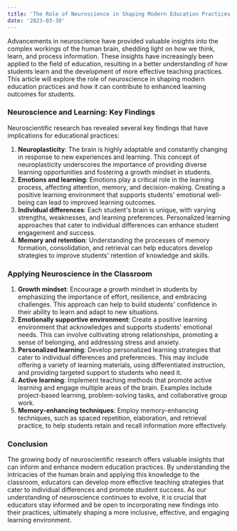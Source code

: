 ```yaml
---
title: 'The Role of Neuroscience in Shaping Modern Education Practices'
date: '2023-03-30'
---
```


Advancements in neuroscience have provided valuable insights into the complex workings of the human brain, shedding light on how we think, learn, and process information. These insights have increasingly been applied to the field of education, resulting in a better understanding of how students learn and the development of more effective teaching practices. This article will explore the role of neuroscience in shaping modern education practices and how it can contribute to enhanced learning outcomes for students.

### Neuroscience and Learning: Key Findings

Neuroscientific research has revealed several key findings that have implications for educational practices:

1. **Neuroplasticity**: The brain is highly adaptable and constantly changing in response to new experiences and learning. This concept of neuroplasticity underscores the importance of providing diverse learning opportunities and fostering a growth mindset in students.
2. **Emotions and learning**: Emotions play a critical role in the learning process, affecting attention, memory, and decision-making. Creating a positive learning environment that supports students' emotional well-being can lead to improved learning outcomes.
3. **Individual differences**: Each student's brain is unique, with varying strengths, weaknesses, and learning preferences. Personalized learning approaches that cater to individual differences can enhance student engagement and success.
4. **Memory and retention**: Understanding the processes of memory formation, consolidation, and retrieval can help educators develop strategies to improve students' retention of knowledge and skills.

### Applying Neuroscience in the Classroom

1. **Growth mindset**: Encourage a growth mindset in students by emphasizing the importance of effort, resilience, and embracing challenges. This approach can help to build students' confidence in their ability to learn and adapt to new situations.
2. **Emotionally supportive environment**: Create a positive learning environment that acknowledges and supports students' emotional needs. This can involve cultivating strong relationships, promoting a sense of belonging, and addressing stress and anxiety.
3. **Personalized learning**: Develop personalized learning strategies that cater to individual differences and preferences. This may include offering a variety of learning materials, using differentiated instruction, and providing targeted support to students who need it.
4. **Active learning**: Implement teaching methods that promote active learning and engage multiple areas of the brain. Examples include project-based learning, problem-solving tasks, and collaborative group work.
5. **Memory-enhancing techniques**: Employ memory-enhancing techniques, such as spaced repetition, elaboration, and retrieval practice, to help students retain and recall information more effectively.

### Conclusion

The growing body of neuroscientific research offers valuable insights that can inform and enhance modern education practices. By understanding the intricacies of the human brain and applying this knowledge to the classroom, educators can develop more effective teaching strategies that cater to individual differences and promote student success. As our understanding of neuroscience continues to evolve, it is crucial that educators stay informed and be open to incorporating new findings into their practices, ultimately shaping a more inclusive, effective, and engaging learning environment.
